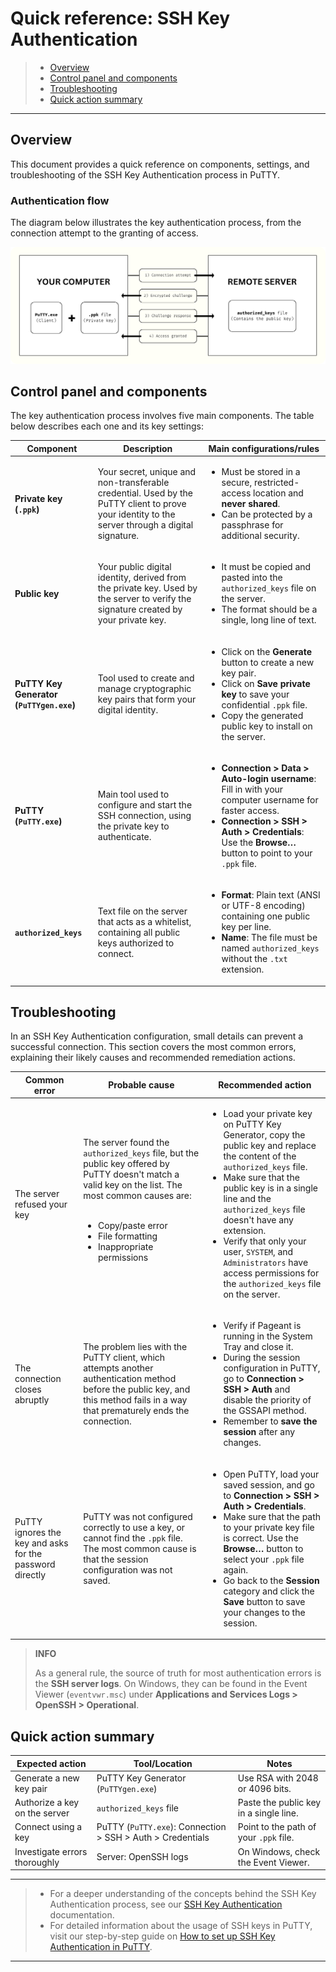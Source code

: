 # Quick reference: SSH Key Authentication

> * [Overview](#overview)
> * [Control panel and components](#control-panel-and-components)
> * [Troubleshooting](#troubleshooting)
> * [Quick action summary](#quick-action-summary)

---

## Overview

This document provides a quick reference on components, settings, and troubleshooting of the SSH Key Authentication process in PuTTY.

### Authentication flow

The diagram below illustrates the key authentication process, from the connection attempt to the granting of access.

![Diagram representing the authentication flow. On the computer side on the left, we have the client "PuTTY.exe" and the private key in the ".ppk" file. On the remote server side on the right, we have the "authorized_keys" file. The first step is a connection attempt from the computer to the server. Second, the server sends an encrypted challenge to the computer. Then, the computer solves the challenge and sends the response to the server. If the answer is correct, the server grants access to the computer.](/images/diagram.png)

## Control panel and components

The key authentication process involves five main components. The table below describes each one and its key settings:

| **Component**  | **Description** | **Main configurations/rules**  |
|----------------|-----------------|------------------------------------|
| **Private key (`.ppk`)** | Your secret, unique and non-transferable credential. Used by the PuTTY client to prove your identity to the server through a digital signature. | <ul><li>Must be stored in a secure, restricted-access location and **never shared**.</li><li>Can be protected by a passphrase for additional security.</li></ul> |
| **Public key** | Your public digital identity, derived from the private key. Used by the server to verify the signature created by your private key. | <ul><li>It must be copied and pasted into the `authorized_keys` file on the server.</li><li>The format should be a single, long line of text.</li></ul> |
| **PuTTY Key Generator (`PuTTYgen.exe`)** | Tool used to create and manage cryptographic key pairs that form your digital identity. | <ul><li>Click on the **Generate** button to create a new key pair.</li><li>Click on **Save private key** to save your confidential `.ppk` file.</li><li>Copy the generated public key to install on the server.</li></ul> |
| **PuTTY (`PuTTY.exe`)** | Main tool used to configure and start the SSH connection, using the private key to authenticate. | <ul><li>**Connection > Data > Auto-login username**: Fill in with your computer username for faster access.</li><li>**Connection > SSH > Auth > Credentials**: Use the **Browse…** button to point to your `.ppk` file. </li></ul> |
| **`authorized_keys`** | Text file on the server that acts as a whitelist, containing all public keys authorized to connect. | <ul><li>**Format**: Plain text (ANSI or UTF-8 encoding) containing one public key per line.</li><li>**Name**: The file must be named `authorized_keys` without the `.txt` extension.</li></ul> |

## Troubleshooting

In an SSH Key Authentication configuration, small details can prevent a successful connection. This section covers the most common errors, explaining their likely causes and recommended remediation actions.

| **Common error**  | **Probable cause**  | **Recommended action**   |
|-------------------|---------------------|---------------------------|
| The server refused your key | The server found the `authorized_keys` file, but the public key offered by PuTTY doesn't match a valid key on the list. The most common causes are:<br> <br><ul><li>Copy/paste error</li><li>File formatting</li><li>Inappropriate permissions</li></ul> | <ul><li>Load your private key on PuTTY Key Generator, copy the public key and replace the content of the `authorized_keys` file.</li><li>Make sure that the public key is in a single line and the `authorized_keys` file doesn't have any extension.</li><li>Verify that only your user, `SYSTEM`, and `Administrators` have access permissions for the `authorized_keys` file on the server.</li></ul> |
| The connection closes abruptly | The problem lies with the PuTTY client, which attempts another authentication method before the public key, and this method fails in a way that prematurely ends the connection. | <ul><li>Verify if Pageant is running in the System Tray and close it.</li><li>During the session configuration in PuTTY, go to **Connection > SSH > Auth** and disable the priority of the GSSAPI method.</li><li>Remember to **save the session** after any changes.</li></ul> |
| PuTTY ignores the key and asks for the password directly | PuTTY was not configured correctly to use a key, or cannot find the `.ppk` file. The most common cause is that the session configuration was not saved. | <ul><li>Open PuTTY, load your saved session, and go to **Connection > SSH > Auth > Credentials**.</li><li>Make sure that the path to your private key file is correct. Use the **Browse…** button to select your `.ppk` file again.</li><li>Go back to the **Session** category and click the **Save** button to save your changes to the session.</li></ul> |

> **INFO**
> 
> As a general rule, the source of truth for most authentication errors is the **SSH server logs**. On Windows, they can be found in the Event Viewer (`eventvwr.msc`) under **Applications and Services Logs > OpenSSH > Operational**.

## Quick action summary

| **Expected action**          | **Tool/Location**     | **Notes**      |
|------------------------------|-----------------------|----------------|
| Generate a new key pair  | PuTTY Key Generator (`PuTTYgen.exe`)          | Use RSA with 2048 or 4096 bits.           |
| Authorize a key on the server | `authorized_keys` file   | Paste the public key in a single line.    |
| Connect using a key       | PuTTY (`PuTTY.exe`): Connection > SSH > Auth > Credentials | Point to the path of your `.ppk` file.       |
| Investigate errors thoroughly    | Server: OpenSSH logs  | On Windows, check the Event Viewer. |

---

> * For a deeper understanding of the concepts behind the SSH Key Authentication process, see our [SSH Key Authentication](explanation.md) documentation.
> * For detailed information about the usage of SSH keys in PuTTY, visit our step-by-step guide on [How to set up SSH Key Authentication in PuTTY](tutorial.md).

---
